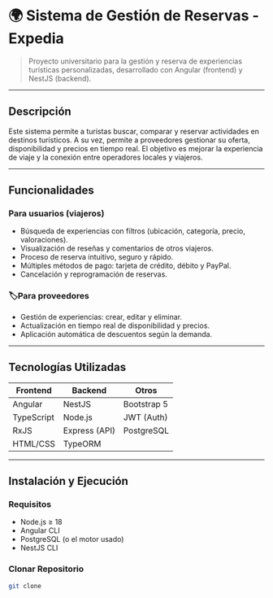 # 🌍 Sistema de Gestión de Reservas - Expedia

> Proyecto universitario para la gestión y reserva de experiencias turísticas personalizadas, desarrollado con Angular (frontend) y NestJS (backend).

---

## Descripción

Este sistema permite a turistas buscar, comparar y reservar actividades en destinos turísticos. A su vez, permite a proveedores gestionar su oferta, disponibilidad y precios en tiempo real. El objetivo es mejorar la experiencia de viaje y la conexión entre operadores locales y viajeros.

---

## Funcionalidades

### Para usuarios (viajeros)

- Búsqueda de experiencias con filtros (ubicación, categoría, precio, valoraciones).
- Visualización de reseñas y comentarios de otros viajeros.
- Proceso de reserva intuitivo, seguro y rápido.
- Múltiples métodos de pago: tarjeta de crédito, débito y PayPal.
- Cancelación y reprogramación de reservas.

### 🏷Para proveedores

- Gestión de experiencias: crear, editar y eliminar.
- Actualización en tiempo real de disponibilidad y precios.
- Aplicación automática de descuentos según la demanda.

---

## Tecnologías Utilizadas

| Frontend       | Backend        | Otros            |
|----------------|----------------|------------------|
| Angular        | NestJS         | Bootstrap 5      |
| TypeScript     | Node.js        | JWT (Auth)       |
| RxJS           | Express (API)  | PostgreSQL       |
| HTML/CSS       | TypeORM        |
---

## Instalación y Ejecución

### Requisitos

- Node.js ≥ 18
- Angular CLI
- PostgreSQL (o el motor usado)
- NestJS CLI

### Clonar Repositorio

```bash
git clone 
